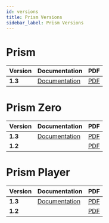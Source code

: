 ```yaml
---
id: versions
title: Prism Versions
sidebar_label: Prism Versions
---
```


# Prism

| Version | Documentation | PDF|
|----------|----------|----------|
| **1.3** | [Documentation](../../prism/prism/introduction)| [PDF](https://github.com/AvolitesLtd/TitanManual/releases/download/1.0.52/Prism-v1-3.pdf) |

# Prism Zero

| Version | Documentation | PDF|
|----------|----------|----------|
| **1.3** | [Documentation](../../prism/zero/introduction)| [PDF](https://github.com/AvolitesLtd/TitanManual/releases/download/1.0.52/Prism-Zero-v1-3.pdf) |
| **1.2** | | [PDF](https://github.com/AvolitesLtd/TitanManual/releases/download/1.0.49/Prism-Zero-v1-2.pdf) |

# Prism Player

| Version | Documentation | PDF|
|----------|----------|----------|
| **1.3** | [Documentation](../../prism/player/introduction)| [PDF](https://github.com/AvolitesLtd/TitanManual/releases/download/1.0.52/Prism-Player-v1-3.pdf) |
| **1.2** | | [PDF](https://github.com/AvolitesLtd/TitanManual/releases/download/1.0.49/Prism-Player-v1-2.pdf) |